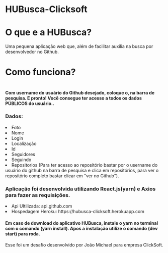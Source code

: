 # HUBusca-Clicksoft

<h1>O que e a HUBusca? </h1>
 Uma pequena aplicação web que, além de facilitar auxilia na busca por desenvolvedor no Github.
 
 <h1>Como funciona?<h1>
  
 <h4>Com username do usuário do Github desejado, coloque o, na barra de pesquisa. E pronto! Você consegue ter acesso a todos os dados PÚBLICOS do usuário..</h4>
 <h3>Dados:</h3>
<li>
Foto
</li>
<li>
Nome
</li>
<li>
Login
</li>
<li>
Localização
</li>
  <li>
Id
</li>
  <li>
Seguidores
</li>
   <li>
Seguindo
</li>
  <li>
Repositorios (Para ter acesso ao repositório bastar por o username do usuário do github na barra de pesquisa e clica em repositórios, para ver o repositório completo bastar clicar em "ver no Github").
</li>
  
  
   <h3>Aplicação foi desenvolvida utilizando React.js(yarn) e Axios para fazer as requisições.</h3>
  <li>
  Api Ultilizada: api.github.com
  </li>
  <li>
  Hospedagem Heroku: https://hubusca-clicksoft.herokuapp.com
  </li>
     <h4>
  Em caso de download do aplicativo HUBusca, instale o yarn no terminal com o comando (yarn install).
Apos a instalação utilize o comando (dev start)  para roda.
  </h4>
  
 Esse foi um desafio desenvolvido por João Michael para empresa ClickSoft.